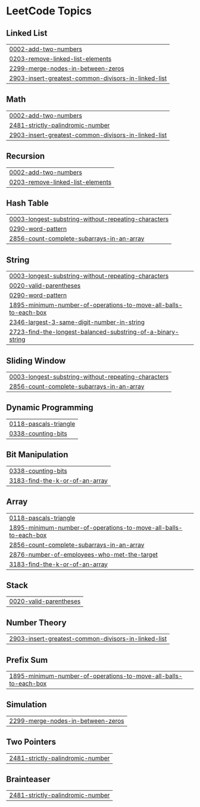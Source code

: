 

<!---LeetCode Topics Start-->
# LeetCode Topics
## Linked List
|  |
| ------- |
| [0002-add-two-numbers](https://github.com/Aboud04/Leetcode-Codes/tree/master/0002-add-two-numbers) |
| [0203-remove-linked-list-elements](https://github.com/Aboud04/Leetcode-Codes/tree/master/0203-remove-linked-list-elements) |
| [2299-merge-nodes-in-between-zeros](https://github.com/Aboud04/Leetcode-Codes/tree/master/2299-merge-nodes-in-between-zeros) |
| [2903-insert-greatest-common-divisors-in-linked-list](https://github.com/Aboud04/Leetcode-Codes/tree/master/2903-insert-greatest-common-divisors-in-linked-list) |
## Math
|  |
| ------- |
| [0002-add-two-numbers](https://github.com/Aboud04/Leetcode-Codes/tree/master/0002-add-two-numbers) |
| [2481-strictly-palindromic-number](https://github.com/Aboud04/Leetcode-Codes/tree/master/2481-strictly-palindromic-number) |
| [2903-insert-greatest-common-divisors-in-linked-list](https://github.com/Aboud04/Leetcode-Codes/tree/master/2903-insert-greatest-common-divisors-in-linked-list) |
## Recursion
|  |
| ------- |
| [0002-add-two-numbers](https://github.com/Aboud04/Leetcode-Codes/tree/master/0002-add-two-numbers) |
| [0203-remove-linked-list-elements](https://github.com/Aboud04/Leetcode-Codes/tree/master/0203-remove-linked-list-elements) |
## Hash Table
|  |
| ------- |
| [0003-longest-substring-without-repeating-characters](https://github.com/Aboud04/Leetcode-Codes/tree/master/0003-longest-substring-without-repeating-characters) |
| [0290-word-pattern](https://github.com/Aboud04/Leetcode-Codes/tree/master/0290-word-pattern) |
| [2856-count-complete-subarrays-in-an-array](https://github.com/Aboud04/Leetcode-Codes/tree/master/2856-count-complete-subarrays-in-an-array) |
## String
|  |
| ------- |
| [0003-longest-substring-without-repeating-characters](https://github.com/Aboud04/Leetcode-Codes/tree/master/0003-longest-substring-without-repeating-characters) |
| [0020-valid-parentheses](https://github.com/Aboud04/Leetcode-Codes/tree/master/0020-valid-parentheses) |
| [0290-word-pattern](https://github.com/Aboud04/Leetcode-Codes/tree/master/0290-word-pattern) |
| [1895-minimum-number-of-operations-to-move-all-balls-to-each-box](https://github.com/Aboud04/Leetcode-Codes/tree/master/1895-minimum-number-of-operations-to-move-all-balls-to-each-box) |
| [2346-largest-3-same-digit-number-in-string](https://github.com/Aboud04/Leetcode-Codes/tree/master/2346-largest-3-same-digit-number-in-string) |
| [2723-find-the-longest-balanced-substring-of-a-binary-string](https://github.com/Aboud04/Leetcode-Codes/tree/master/2723-find-the-longest-balanced-substring-of-a-binary-string) |
## Sliding Window
|  |
| ------- |
| [0003-longest-substring-without-repeating-characters](https://github.com/Aboud04/Leetcode-Codes/tree/master/0003-longest-substring-without-repeating-characters) |
| [2856-count-complete-subarrays-in-an-array](https://github.com/Aboud04/Leetcode-Codes/tree/master/2856-count-complete-subarrays-in-an-array) |
## Dynamic Programming
|  |
| ------- |
| [0118-pascals-triangle](https://github.com/Aboud04/Leetcode-Codes/tree/master/0118-pascals-triangle) |
| [0338-counting-bits](https://github.com/Aboud04/Leetcode-Codes/tree/master/0338-counting-bits) |
## Bit Manipulation
|  |
| ------- |
| [0338-counting-bits](https://github.com/Aboud04/Leetcode-Codes/tree/master/0338-counting-bits) |
| [3183-find-the-k-or-of-an-array](https://github.com/Aboud04/Leetcode-Codes/tree/master/3183-find-the-k-or-of-an-array) |
## Array
|  |
| ------- |
| [0118-pascals-triangle](https://github.com/Aboud04/Leetcode-Codes/tree/master/0118-pascals-triangle) |
| [1895-minimum-number-of-operations-to-move-all-balls-to-each-box](https://github.com/Aboud04/Leetcode-Codes/tree/master/1895-minimum-number-of-operations-to-move-all-balls-to-each-box) |
| [2856-count-complete-subarrays-in-an-array](https://github.com/Aboud04/Leetcode-Codes/tree/master/2856-count-complete-subarrays-in-an-array) |
| [2876-number-of-employees-who-met-the-target](https://github.com/Aboud04/Leetcode-Codes/tree/master/2876-number-of-employees-who-met-the-target) |
| [3183-find-the-k-or-of-an-array](https://github.com/Aboud04/Leetcode-Codes/tree/master/3183-find-the-k-or-of-an-array) |
## Stack
|  |
| ------- |
| [0020-valid-parentheses](https://github.com/Aboud04/Leetcode-Codes/tree/master/0020-valid-parentheses) |
## Number Theory
|  |
| ------- |
| [2903-insert-greatest-common-divisors-in-linked-list](https://github.com/Aboud04/Leetcode-Codes/tree/master/2903-insert-greatest-common-divisors-in-linked-list) |
## Prefix Sum
|  |
| ------- |
| [1895-minimum-number-of-operations-to-move-all-balls-to-each-box](https://github.com/Aboud04/Leetcode-Codes/tree/master/1895-minimum-number-of-operations-to-move-all-balls-to-each-box) |
## Simulation
|  |
| ------- |
| [2299-merge-nodes-in-between-zeros](https://github.com/Aboud04/Leetcode-Codes/tree/master/2299-merge-nodes-in-between-zeros) |
## Two Pointers
|  |
| ------- |
| [2481-strictly-palindromic-number](https://github.com/Aboud04/Leetcode-Codes/tree/master/2481-strictly-palindromic-number) |
## Brainteaser
|  |
| ------- |
| [2481-strictly-palindromic-number](https://github.com/Aboud04/Leetcode-Codes/tree/master/2481-strictly-palindromic-number) |
<!---LeetCode Topics End-->